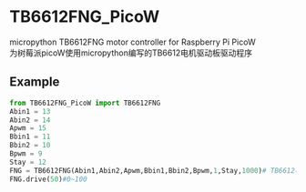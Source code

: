 # TB6612FNG_PicoW
micropython TB6612FNG motor controller for Raspberry Pi PicoW  
为树莓派picoW使用micropython编写的TB6612电机驱动板驱动程序  
## Example
```python
from TB6612FNG_PicoW import TB6612FNG
Abin1 = 13
Abin2 = 14
Apwm = 15
Bbin1 = 11
Bbin2 = 10
Bpwm = 9
Stay = 12
FNG = TB6612FNG(Abin1,Abin2,Apwm,Bbin1,Bbin2,Bpwm,1,Stay,1000)# TB6612电机驱动 defaultfrequency = 1000
FNG.drive(50)#0~100
```
